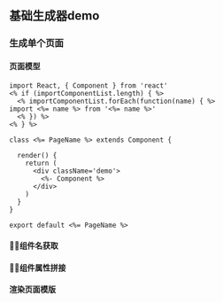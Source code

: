 ## 基础生成器demo
### 生成单个页面
#### 页面模型
``````````
import React, { Component } from 'react'
<% if (importComponentList.length) { %>
  <% importComponentList.forEach(function(name) { %>
import <%= name %> from '<%= name %>'
  <% }) %>
<% } %>

class <%= PageName %> extends Component {

  render() {
    return (
      <div className='demo'>
        <%- Component %>
      </div>
    )
  }
}

export default <%= PageName %>
``````````
#### 组件名获取
#### 组件属性拼接
#### 渲染页面模版